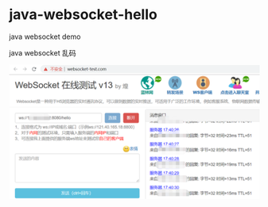 # java-websocket-hello
java websocket demo

java websocket 乱码

![效果预览](https://github.com/yushouling/java-websocket-hello/blob/master/preview.png)  
